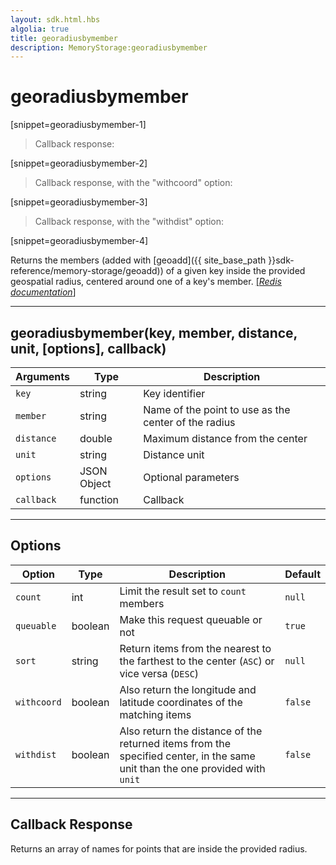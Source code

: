 ```yaml
---
layout: sdk.html.hbs
algolia: true
title: georadiusbymember
description: MemoryStorage:georadiusbymember
---
```

  

# georadiusbymember

[snippet=georadiusbymember-1]
> Callback response:

[snippet=georadiusbymember-2]

> Callback response, with the "withcoord" option:

[snippet=georadiusbymember-3]

> Callback response, with the "withdist" option:

[snippet=georadiusbymember-4]

Returns the members (added with [geoadd]({{ site_base_path }}sdk-reference/memory-storage/geoadd)) of a given key inside the provided geospatial radius, centered around one of a key's member.
[[_Redis documentation_]](https://redis.io/commands/georadiusbymember)

---

## georadiusbymember(key, member, distance, unit, [options], callback)

| Arguments | Type | Description |
|---------------|---------|----------------------------------------|
| `key` | string | Key identifier |
| `member` | string | Name of the point to use as the center of the radius |
| `distance` | double | Maximum distance from the center |
| `unit`  | string | Distance unit |
| `options` | JSON Object | Optional parameters |
| `callback` | function | Callback |

---

## Options

| Option | Type | Description | Default |
|---------------|---------|----------------------------------------|---------|
| `count` | int | Limit the result set to `count` members | `null` |
| `queuable` | boolean | Make this request queuable or not  | `true` |
| `sort` | string | Return items from the nearest to the farthest to the center (`ASC`) or vice versa (`DESC`) | `null` |
| `withcoord` | boolean | Also return the longitude and latitude coordinates of the matching items | `false` |
| `withdist` | boolean | Also return the distance of the returned items from the specified center, in the same unit than the one provided with `unit` | `false` |

---

## Callback Response

Returns an array of names for points that are inside the provided radius.
